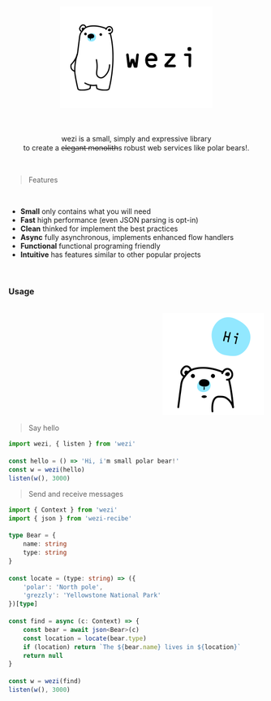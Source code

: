 <div align="center">
    <img src="https://github.com/11ume/wezi-assets/blob/main/logo.png?raw=true" width="300" height="auto"/>
</div>

<br>

<br>

<p align="center"> 
    wezi is a small, simply and expressive library
    <br>
    to create a e̶l̶e̶g̶a̶n̶t̶ ̶m̶o̶n̶o̶l̶i̶t̶h̶s  robust web services like polar bears!. 
<p>
    
<br>

> Features

<br>

* **Small** only contains what you will need
* **Fast** high performance (even JSON parsing is opt-in)  
* **Clean** thinked for implement the best practices
* **Async** fully asynchronous, implements enhanced flow handlers
* **Functional** functional programing friendly
* **Intuitive** has features similar to other popular projects

<br>


### Usage

<br>

<div align="right">
    <img src="https://github.com/11ume/wezi-assets/blob/main/hi2.png?raw=true" width="200" height="auto"/>
</div>

> Say hello

```ts
import wezi, { listen } from 'wezi'

const hello = () => 'Hi, i'm small polar bear!'
const w = wezi(hello)
listen(w(), 3000)
```

> Send and receive messages


```ts
import { Context } from 'wezi'
import { json } from 'wezi-recibe'

type Bear = {
    name: string
    type: string 
}

const locate = (type: string) => ({
    'polar': 'North pole',
    'grezzly': 'Yellowstone National Park'
})[type]

const find = async (c: Context) => {
    const bear = await json<Bear>(c)
    const location = locate(bear.type)
    if (location) return `The ${bear.name} lives in ${location}`
    return null
}

const w = wezi(find)
listen(w(), 3000)
```
